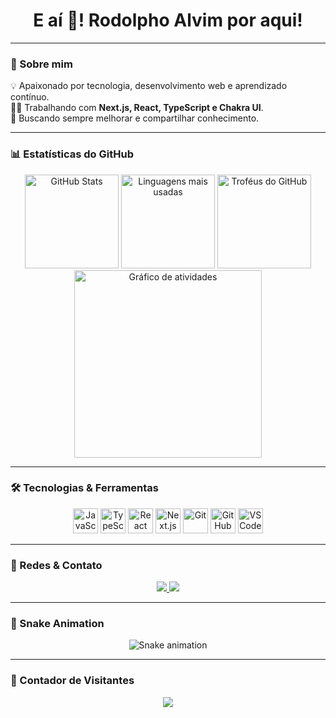 <h1 align="center">E aí 👋! Rodolpho Alvim por aqui!</h1>

---

### 🚀 Sobre mim
💡 Apaixonado por tecnologia, desenvolvimento web e aprendizado contínuo.  
👨‍💻 Trabalhando com **Next.js, React, TypeScript e Chakra UI**.  
🔧 Buscando sempre melhorar e compartilhar conhecimento.  

---

### 📊 Estatísticas do GitHub  
<div align="center">
  <img src="https://github-readme-stats.vercel.app/api?username=Rodolpho-Alvim&hide_title=false&hide_rank=false&show_icons=true&include_all_commits=true&count_private=true&disable_animations=false&theme=dracula&locale=pt-br&hide_border=false&order=1" height="150" alt="GitHub Stats" />
  <img src="https://github-readme-stats.vercel.app/api/top-langs?username=Rodolpho-Alvim&locale=pt-br&hide_title=false&layout=compact&card_width=320&langs_count=5&theme=dracula&hide_border=false&order=2" height="150" alt="Linguagens mais usadas" />
  <img src="https://github-profile-trophy.vercel.app/?username=Rodolpho-Alvim&theme=dracula&column=3&margin-w=8&margin-h=8&no-bg=false&no-frame=false&order=4" height="150" alt="Troféus do GitHub" />
  <img src="https://github-readme-activity-graph.vercel.app/graph?username=Rodolpho-Alvim&radius=16&theme=react-dark&area=true&order=5" height="300" alt="Gráfico de atividades" />
</div>

---

### 🛠️ Tecnologias & Ferramentas  
<div align="center">
  <img src="https://cdn.jsdelivr.net/gh/devicons/devicon/icons/javascript/javascript-original.svg" height="40" alt="JavaScript" />
  <img src="https://cdn.jsdelivr.net/gh/devicons/devicon/icons/typescript/typescript-original.svg" height="40" alt="TypeScript" />
  <img src="https://cdn.jsdelivr.net/gh/devicons/devicon/icons/react/react-original.svg" height="40" alt="React" />
  <img src="https://cdn.jsdelivr.net/gh/devicons/devicon/icons/nextjs/nextjs-original.svg" height="40" alt="Next.js" />
  <img src="https://cdn.jsdelivr.net/gh/devicons/devicon/icons/git/git-original.svg" height="40" alt="Git" />
  <img src="https://cdn.jsdelivr.net/gh/devicons/devicon/icons/github/github-original.svg" height="40" alt="GitHub" />
  <img src="https://cdn.jsdelivr.net/gh/devicons/devicon/icons/vscode/vscode-original.svg" height="40" alt="VS Code" />
</div>

---

### 📢 Redes & Contato  
<div align="center">
  <a href="https://twitter.com/SEU_TWITTER" target="_blank">
    <img src="https://img.shields.io/badge/Twitter-1DA1F2?style=for-the-badge&logo=twitter&logoColor=white" />
  </a>
  <a href="mailto:SEU_EMAIL@gmail.com" target="_blank">
    <img src="https://img.shields.io/badge/Email-D14836?style=for-the-badge&logo=gmail&logoColor=white" />
  </a>
</div>

---

### 🐍 Snake Animation  
<div align="center">
  <img src="https://raw.githubusercontent.com/Rodolpho-Alvim/Rodolpho-Alvim/output/snake.svg" alt="Snake animation" />
</div>

---

### 🎯 Contador de Visitantes  
<div align="center">
  <img src="https://profile-counter.glitch.me/Rodolpho-Alvim/count.svg?" />
</div>
